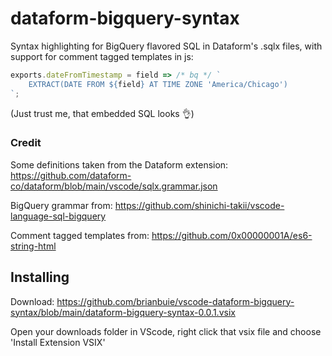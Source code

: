 # dataform-bigquery-syntax

Syntax highlighting for BigQuery flavored SQL in Dataform's .sqlx files, with support for comment tagged templates in js:

```javascript
exports.dateFromTimestamp = field => /* bq */ `
	EXTRACT(DATE FROM ${field} AT TIME ZONE 'America/Chicago')
`;
```

(Just trust me, that embedded SQL looks 👌)

### Credit

Some definitions taken from the Dataform extension: https://github.com/dataform-co/dataform/blob/main/vscode/sqlx.grammar.json

BigQuery grammar from: https://github.com/shinichi-takii/vscode-language-sql-bigquery

Comment tagged templates from: https://github.com/0x00000001A/es6-string-html

## Installing

Download: https://github.com/brianbuie/vscode-dataform-bigquery-syntax/blob/main/dataform-bigquery-syntax-0.0.1.vsix

Open your downloads folder in VScode, right click that vsix file and choose 'Install Extension VSIX'
